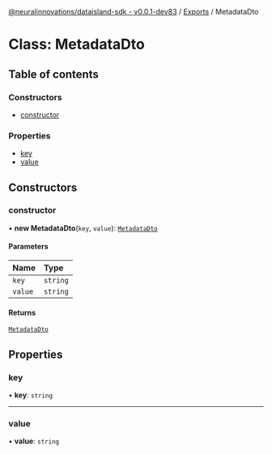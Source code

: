 [@neuralinnovations/dataisland-sdk - v0.0.1-dev83](../../README.md) / [Exports](../modules.md) / MetadataDto

# Class: MetadataDto

## Table of contents

### Constructors

- [constructor](MetadataDto.md#constructor)

### Properties

- [key](MetadataDto.md#key)
- [value](MetadataDto.md#value)

## Constructors

### constructor

• **new MetadataDto**(`key`, `value`): [`MetadataDto`](MetadataDto.md)

#### Parameters

| Name | Type |
| :------ | :------ |
| `key` | `string` |
| `value` | `string` |

#### Returns

[`MetadataDto`](MetadataDto.md)

## Properties

### key

• **key**: `string`

___

### value

• **value**: `string`
